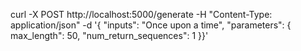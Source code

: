 curl -X POST http://localhost:5000/generate \-H "Content-Type: application/json" \-d '{  "inputs": "Once upon a time",  "parameters": { max_length": 50,    "num_return_sequences": 1  }}'